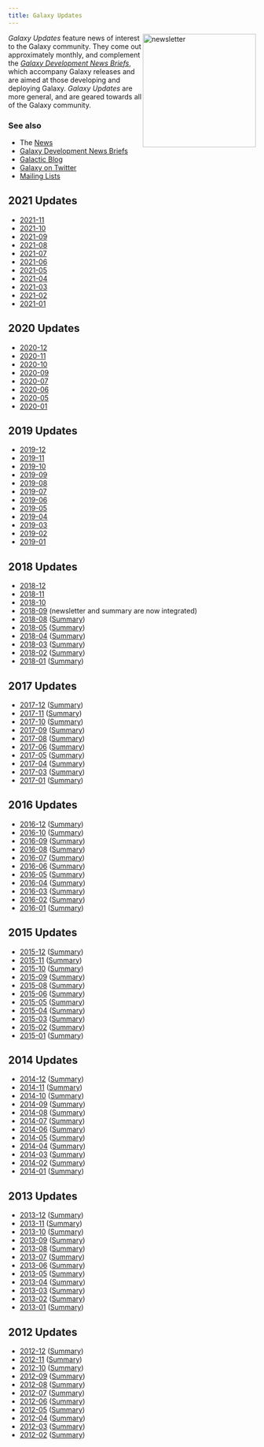 ```yaml
---
title: Galaxy Updates
---
```


<img src="/images/undraw-illustrations/newsletter.svg" alt="newsletter" style="width:230px; float:right;"/>

*Galaxy Updates* feature news of interest to the Galaxy community.  They come out approximately monthly, and complement the *[Galaxy Development News Briefs](/docs/)*, which accompany Galaxy releases and are aimed at those developing and deploying Galaxy.  *Galaxy Updates* are more general, and are geared towards all of the Galaxy community.

### See also

* The [News](/news/)
* [Galaxy Development News Briefs](/docs/)
* [Galactic Blog](/blog/)
* [Galaxy on Twitter](/galaxy-on-twitter/)
* [Mailing Lists](/mailing-lists/)

## 2021 Updates

* [2021-11](/news/2021-11-galaxy-update/)
* [2021-10](/news/2021-10-galaxy-update/)
* [2021-09](/news/2021-09-galaxy-update/)
* [2021-08](/news/2021-07-galaxy-update/)
* [2021-07](/news/2021-08-galaxy-update/)
* [2021-06](/news/2021-06-galaxy-update/)
* [2021-05](/news/2021-05-galaxy-update/)
* [2021-04](/news/2021-04-galaxy-update/)
* [2021-03](/news/2021-03-galaxy-update/)
* [2021-02](/news/2021-02-galaxy-update/)
* [2021-01](/news/2021-01-galaxy-update/)
## 2020 Updates

* [2020-12](/news/2020-12-galaxy-update/)
* [2020-11](/news/2020-11-galaxy-update/)
* [2020-10](/news/2020-10-galaxy-update/)
* [2020-09](/news/2020-09-galaxy-update/)
* [2020-07](/news/2020-07-galaxy-update/)
* [2020-06](/news/2020-06-galaxy-update/)
* [2020-05](/news/2020-05-galaxy-update/)
* [2020-01](/news/2020-01-galaxy-update/)

## 2019 Updates

* [2019-12](/news/2019-12-galaxy-update/)
* [2019-11](/news/2019-11-galaxy-update/)
* [2019-10](/news/2019-10-galaxy-update/)
* [2019-09](/news/2019-09-galaxy-update/)
* [2019-08](/news/2019-08-galaxy-update/)
* [2019-07](/news/2019-07-galaxy-update/)
* [2019-06](/news/2019-06-galaxy-update/)
* [2019-05](/news/2019-05-galaxy-update/)
* [2019-04](/news/2019-04-galaxy-update/)
* [2019-03](/news/2019-03-galaxy-update/)
* [2019-02](/news/2019-02-galaxy-update/)
* [2019-01](/news/2019-01-galaxy-update/)

## 2018 Updates

* [2018-12](/news/2018-12-galaxy-update/)
* [2018-11](/news/2018-11-galaxy-update/)
* [2018-10](/news/2018-10-galaxy-update/)
* [2018-09](/news/2018-09-galaxy-update/) (newsletter and summary are now integrated)
* [2018-08](/galaxy-updates/2018-08/) ([Summary](/news/2018-08-galaxy-update/))
* [2018-05](/galaxy-updates/2018-05/) ([Summary](/news/2018-05-galaxy-update/))
* [2018-04](/galaxy-updates/2018-04/) ([Summary](/news/2018-04-galaxy-update/))
* [2018-03](/galaxy-updates/2018-03/) ([Summary](/news/2018-03-galaxy-update/))
* [2018-02](/galaxy-updates/2018-02/) ([Summary](/news/2018-02-galaxy-update/))
* [2018-01](/galaxy-updates/2018-01/) ([Summary](/news/2018-01-galaxy-update/))

## 2017 Updates

* [2017-12](/galaxy-updates/2017-12/) ([Summary](/news/2017-12-galaxy-update/))
* [2017-11](/galaxy-updates/2017-11/) ([Summary](/news/2017-11-galaxy-update/))
* [2017-10](/galaxy-updates/2017-10/) ([Summary](/news/2017-10-galaxy-update/))
* [2017-09](/galaxy-updates/2017-09/) ([Summary](/news/2017-09-galaxy-update/))
* [2017-08](/galaxy-updates/2017-08/) ([Summary](/news/2017-08-galaxy-update/))
* [2017-06](/galaxy-updates/2017-06/) ([Summary](/news/2017-06-galaxy-update/))
* [2017-05](/galaxy-updates/2017-05/) ([Summary](/news/2017-05-galaxy-update/))
* [2017-04](/galaxy-updates/2017-04/) ([Summary](/news/2017-04-galaxy-update/))
* [2017-03](/galaxy-updates/2017-03/) ([Summary](/news/2017-03-galaxy-update/))
* [2017-01](/galaxy-updates/2017-01/) ([Summary](/news/2017-01-galaxy-update/))

## 2016 Updates

* [2016-12](/galaxy-updates/2016-12/) ([Summary](/news/2016-12-galaxy-update/))
* [2016-10](/galaxy-updates/2016-10/) ([Summary](/news/2016-10-galaxy-update/))
* [2016-09](/galaxy-updates/2016-09/) ([Summary](/news/2016-09-galaxy-update/))
* [2016-08](/galaxy-updates/2016-08/) ([Summary](/news/2016-08-galaxy-update/))
* [2016-07](/galaxy-updates/2016-07/) ([Summary](/news/2016-07-galaxy-update/))
* [2016-06](/galaxy-updates/2016-06/) ([Summary](/news/2016-06-galaxy-update/))
* [2016-05](/galaxy-updates/2016-05/) ([Summary](/news/2016-05-galaxy-update/))
* [2016-04](/galaxy-updates/2016-04/) ([Summary](/news/2016-04-galaxy-update/))
* [2016-03](/galaxy-updates/2016-03/) ([Summary](/news/2016-03-galaxy-update/))
* [2016-02](/galaxy-updates/2016-02/) ([Summary](/news/2016-02-galaxy-update/))
* [2016-01](/galaxy-updates/2016-01/) ([Summary](/news/2016-01-galaxy-update/))

## 2015 Updates

* [2015-12](/galaxy-updates/2015-12/) ([Summary](/news/2015-12-galaxy-update/))
* [2015-11](/galaxy-updates/2015-11/) ([Summary](/news/2015-11-galaxy-update/))
* [2015-10](/galaxy-updates/2015-10/) ([Summary](/news/2015-10-galaxy-update/))
* [2015-09](/galaxy-updates/2015-09/) ([Summary](/news/2015-09-galaxy-update/))
* [2015-08](/galaxy-updates/2015-08/) ([Summary](/news/2015-08-galaxy-update/))
* [2015-06](/galaxy-updates/2015-06/) ([Summary](/news/2015-06-galaxy-update/))
* [2015-05](/galaxy-updates/2015-05/) ([Summary](/news/2015-05-galaxy-update/))
* [2015-04](/galaxy-updates/2015-04/) ([Summary](/news/2015-04-galaxy-update/))
* [2015-03](/galaxy-updates/2015-03/) ([Summary](/news/2015-03-galaxy-update/))
* [2015-02](/galaxy-updates/2015-02/) ([Summary](/news/2015-02-galaxy-update/))
* [2015-01](/galaxy-updates/2015-01/) ([Summary](/news/2015-01-galaxy-update/))

## 2014 Updates

* [2014-12](/galaxy-updates/2014-12/) ([Summary](/news/2014-12-galaxy-update/))
* [2014-11](/galaxy-updates/2014-11/) ([Summary](/news/2014-11-galaxy-update/))
* [2014-10](/galaxy-updates/2014-10/) ([Summary](/news/2014-10-galaxy-update/))
* [2014-09](/galaxy-updates/2014-09/) ([Summary](/news/2014-09-galaxy-update/))
* [2014-08](/galaxy-updates/2014-08/) ([Summary](/news/2014-08-galaxy-update/))
* [2014-07](/galaxy-updates/2014-07/) ([Summary](/news/2014-07-galaxy-update/))
* [2014-06](/galaxy-updates/2014-06/) ([Summary](/news/2014-06-galaxy-update/))
* [2014-05](/galaxy-updates/2014-05/) ([Summary](/news/2014-05-galaxy-update/))
* [2014-04](/galaxy-updates/2014-04/) ([Summary](/news/2014-04-galaxy-update/))
* [2014-03](/galaxy-updates/2014-03/) ([Summary](/news/2014-03-galaxy-update/))
* [2014-02](/galaxy-updates/2014-02/) ([Summary](/news/2014-02-galaxy-update/))
* [2014-01](/galaxy-updates/2014-01/) ([Summary](/news/2014-01-galaxy-update/))

## 2013 Updates

* [2013-12](/galaxy-updates/2013-12/) ([Summary](/news/2013-12-galaxy-update/))
* [2013-11](/galaxy-updates/2013-11/) ([Summary](/news/2013-11-galaxy-update/))
* [2013-10](/galaxy-updates/2013-10/) ([Summary](/news/2013-10-galaxy-update/))
* [2013-09](/galaxy-updates/2013-09/) ([Summary](/news/2013-09-galaxy-update/))
* [2013-08](/galaxy-updates/2013-08/) ([Summary](/news/2013-08-galaxy-update/))
* [2013-07](/galaxy-updates/2013-07/) ([Summary](/news/2013-07-galaxy-update/))
* [2013-06](/galaxy-updates/2013-06/) ([Summary](/news/2013-06-galaxy-update/))
* [2013-05](/galaxy-updates/2013-05/) ([Summary](/news/2013-05-galaxy-update/))
* [2013-04](/galaxy-updates/2013-04/) ([Summary](/news/2013-04-galaxy-update/))
* [2013-03](/galaxy-updates/2013-03/) ([Summary](/news/2013-03-galaxy-update/))
* [2013-02](/galaxy-updates/2013-02/) ([Summary](/news/2013-02-galaxy-update/))
* [2013-01](/galaxy-updates/2013-01/) ([Summary](/news/2013-01-galaxy-update/))

## 2012 Updates

* [2012-12](/galaxy-updates/2012-12/) ([Summary](/news/2012-12-galaxy-update/))
* [2012-11](/galaxy-updates/2012-11/) ([Summary](/news/2012-11-galaxy-update/))
* [2012-10](/galaxy-updates/2012-10/) ([Summary](/news/2012-10-galaxy-update/))
* [2012-09](/galaxy-updates/2012-09/) ([Summary](/news/2012-09-galaxy-update/))
* [2012-08](/galaxy-updates/2012-08/) ([Summary](/news/2012-08-galaxy-update/))
* [2012-07](/galaxy-updates/2012-07/) ([Summary](/news/2012-07-galaxy-update/))
* [2012-06](/galaxy-updates/2012-06/) ([Summary](/news/2012-06-galaxy-update/))
* [2012-05](/galaxy-updates/2012-05/) ([Summary](/news/2012-05-galaxy-update/))
* [2012-04](/galaxy-updates/2012-04/) ([Summary](/news/2012-04-galaxy-update/))
* [2012-03](/galaxy-updates/2012-03/) ([Summary](/news/2012-03-galaxy-update/))
* [2012-02](/galaxy-updates/2012-02/) ([Summary](/news/2012-02-galaxy-update/))
